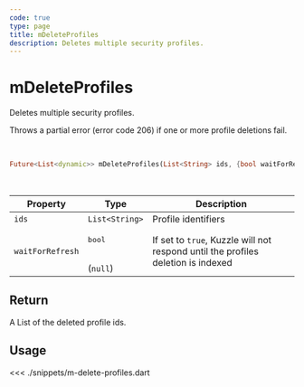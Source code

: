 ```yaml
---
code: true
type: page
title: mDeleteProfiles
description: Deletes multiple security profiles.
---
```


# mDeleteProfiles

Deletes multiple security profiles.

Throws a partial error (error code 206) if one or more profile deletions fail.

<br />

```dart
Future<List<dynamic>> mDeleteProfiles(List<String> ids, {bool waitForRefresh})
```

<br />

| Property | Type | Description |
|--- |--- |--- |
| `ids` | `List<String>` | Profile identifiers |
| `waitForRefresh` | <pre>bool</pre><br />(`null`) | If set to `true`, Kuzzle will not respond until the profiles deletion is indexed |

## Return

A List of the deleted profile ids.

## Usage

<<< ./snippets/m-delete-profiles.dart

